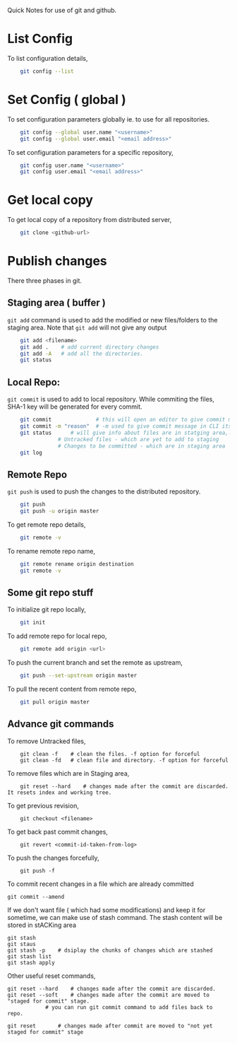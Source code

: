 Quick Notes for use of git and github.

# List Config
To list configuration details,
```bash
	git config --list
```

# Set Config ( global ) 
To set configuration parameters globally ie. to use for all repositories.
```bash
	git config --global user.name "<username>"
	git config --global user.email "<email address>"
```
To set configuration parameters for a specific repository,
```bash
	git config user.name "<username>"
	git config user.email "<email address>"
```

# Get local copy
To get local copy of a repository from distributed server, 
```bash
	git clone <github-url>
```

# Publish changes

There three phases in git.

## Staging area ( buffer )
`git add` command is used to add the modified or new files/folders to the staging area. Note that `git add` will not give any output
```bash
	git add <filename>
	git add .    # add current directory changes
	git add -A   # add all the directories. 
	git status
```

## Local Repo:
 `git commit` is used to add to local repository. While commiting the files, SHA-1 key will be generated for every commit.
```bash
	git commit  			# this will open an editor to give commit message
	git commit -m "reason"	# -m used to give commit message in CLI itself
	git status		# will give info about files are in statging area,local repo, remote repo
				# Untracked files - which are yet to add to staging
				# Changes to be committed - which are in staging area
	git log
```

## Remote Repo
`git push` is used to push the changes to the distributed repository.
```bash
	git push 
	git push -u origin master
```

To get remote repo details,
```bash
	git remote -v
```

To rename remote repo name,
```bash
	git remote rename origin destination
	git remote -v
```

## Some git repo stuff
To initialize git repo locally,
```bash
	git init 
```
To add remote repo for local repo,
```bash
	git remote add origin <url>
```
To push the current branch and set the remote as upstream,
```bash
	git push --set-upstream origin master
```
To pull the recent content from remote repo,
```bash
	git pull origin master
```

## Advance git commands
To remove Untracked files,
```
	git clean -f 	# clean the files. -f option for forceful
	git clean -fd	# clean file and directory. -f option for forceful
```
To remove files which are in Staging area,
```
	git reset --hard 	# changes made after the commit are discarded. It resets index and working tree.
```
To get previous revision,
```
	git checkout <filename>	
```

To get back past commit changes,
```
	git revert <commit-id-taken-from-log>
```

To push the changes forcefully,
```
	git push -f 
```

To commit recent changes in a file which are already committed
```
git commit --amend 
```

If we don't want file ( which had some modifications) and keep it for sometime, we can make use of stash command. The stash content will be stored in stACKing area
```
git stash
git staus
git stash -p 	# dsiplay the chunks of changes which are stashed
git stash list
git stash apply
```

Other useful reset commands,
```
git reset --hard 	# changes made after the commit are discarded.
git reset --soft 	# changes made after the commit are moved to "staged for commit" stage.
			# you can run git commit command to add files back to repo.

git reset 		# changes made after commit are moved to "not yet staged for commit" stage
```
